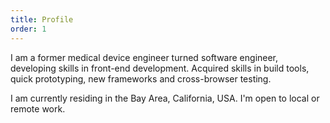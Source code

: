 ```yaml
---
title: Profile
order: 1
---
```


I am a former medical device engineer turned software engineer, developing skills in front-end development. Acquired skills in build tools, quick prototyping, new frameworks and cross-browser testing.

I am currently residing in the Bay Area, California, USA. I'm open to local or remote work.
